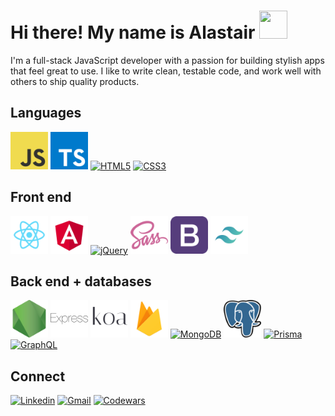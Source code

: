 # Hi there! My name is Alastair <img src="https://raw.githubusercontent.com/MartinHeinz/MartinHeinz/master/wave.gif" width="45px" height="45px"> 

I'm a full-stack JavaScript developer with a passion for building stylish apps that feel great to use. I like to write clean, testable code, and work well with others to ship quality products.

## Languages
<p align="left">
<!-- JavaScript -->
<a href="https://developer.mozilla.org/en-US/docs/Web/JavaScript/" target="_blank"><img src="https://raw.githubusercontent.com/github/explore/80688e429a7d4ef2fca1e82350fe8e3517d3494d/topics/javascript/javascript.png" alt="JavaScript" width="60" height="60" /></a>
<!-- TypeScript -->
<a href="https://www.typescriptlang.org/"><img src="https://raw.githubusercontent.com/github/explore/80688e429a7d4ef2fca1e82350fe8e3517d3494d/topics/typescript/typescript.png" alt="TypeScript" width="60" height="60" /></a>
<!-- HTML5 -->
<a href="https://developer.mozilla.org/en-US/docs/Web/HTML/"><img src="https://raw.githubusercontent.com/danielcranney/readme-generator/main/public/icons/skills/html5-colored.svg" alt="HTML5" width="60" height="60" /></a>
<!-- CSS3 -->
<a href="https://developer.mozilla.org/en-US/docs/Web/CSS/"><img src="https://raw.githubusercontent.com/danielcranney/readme-generator/main/public/icons/skills/css3-colored.svg" alt="CSS3" width="60" height="60" /></a></p>

## Front end
<p align="left">
<!-- React -->
<a href="https://reactjs.org/"><img src="https://raw.githubusercontent.com/github/explore/80688e429a7d4ef2fca1e82350fe8e3517d3494d/topics/react/react.png" alt="React" width="60" height="60" /></a>
<!-- Angular -->
<a href="https://angular.io/"><img src="https://raw.githubusercontent.com/github/explore/80688e429a7d4ef2fca1e82350fe8e3517d3494d/topics/angular/angular.png" alt="Angular" width="60" height="60" /></a>
<!-- jQuery -->
<a href="https://jquery.com/"><img src="https://raw.githubusercontent.com/danielcranney/readme-generator/main/public/icons/skills/jquery-colored.svg" alt="jQuery" width="60" height="60" /></a>
<!-- Sass -->
<a href="https://sass-lang.com/">
<img src="https://raw.githubusercontent.com/github/explore/80688e429a7d4ef2fca1e82350fe8e3517d3494d/topics/sass/sass.png" alt="Sass" width="60" height="60" /></a>
<!-- Bootstrap -->
<a href="https://getbootstrap.com/"><img src="https://raw.githubusercontent.com/github/explore/80688e429a7d4ef2fca1e82350fe8e3517d3494d/topics/bootstrap/bootstrap.png" alt="Bootstrap" width="60" height="60" /></a>
<!-- Tailwind -->
<a href="https://tailwindcss.com/"><img src="https://raw.githubusercontent.com/github/explore/80688e429a7d4ef2fca1e82350fe8e3517d3494d/topics/tailwind/tailwind.png" alt="Tailwind" width="60" height="60" /></a></p>

## Back end + databases
<p align="left">
<!-- Node -->
<a href="https://nodejs.org/en/">
<img src="https://raw.githubusercontent.com/github/explore/80688e429a7d4ef2fca1e82350fe8e3517d3494d/topics/nodejs/nodejs.png" alt="Node" width="60" height="60" /></a>
<!-- Express -->
<a href="https://expressjs.com/">
<img src="https://raw.githubusercontent.com/github/explore/80688e429a7d4ef2fca1e82350fe8e3517d3494d/topics/express/express.png" alt="Express" width="60" height="60" /></a>
<!-- Koa -->
<a href="https://koajs.com/">
<img src="https://raw.githubusercontent.com/github/explore/80688e429a7d4ef2fca1e82350fe8e3517d3494d/topics/koa/koa.png" alt="Koa" width="60" height="60" /></a>
<!-- Firebase -->
<a href="https://firebase.google.com/">
<img src="https://raw.githubusercontent.com/github/explore/80688e429a7d4ef2fca1e82350fe8e3517d3494d/topics/firebase/firebase.png" alt="Firebase" width="60" height="60" /></a>
<!-- MongoDB -->
<a href="https://www.mongodb.com/">
<img src="https://res.cloudinary.com/crunchbase-production/image/upload/c_lpad,h_170,w_170,f_auto,b_white,q_auto:eco,dpr_1/erkxwhl1gd48xfhe2yld" alt="MongoDB" width="60" height="60" /></a>
<!-- PostgreSQL -->
<a href="https://www.postgresql.org/">
<img src="https://raw.githubusercontent.com/github/explore/80688e429a7d4ef2fca1e82350fe8e3517d3494d/topics/postgresql/postgresql.png" alt="PostgreSQL" width="60" height="60" /></a>
<!-- Prisma -->
<a href="https://www.prisma.io/">
<img src="https://avatars.githubusercontent.com/u/17219288?s=280&v=4" alt="Prisma" width="60" height="60" /></a>
<!-- GraphQL -->
<a href="https://graphql.org/">
<img src="https://upload.wikimedia.org/wikipedia/commons/thumb/1/17/GraphQL_Logo.svg/2048px-GraphQL_Logo.svg.png" alt="GraphQL" width="60" height="60" /></a></p>

## Connect
[![Linkedin](https://img.shields.io/badge/LinkedIn-blue?style=for-the-badge&logo=linkedin&labelColor=blue)](https://www.linkedin.com/in/alastair-fletcher)
[![Gmail](https://img.shields.io/badge/-gmail-c14438?style=for-the-badge&logo=Gmail&logoColor=white&link=mailto:alastair.fletcher02@gmail.com)](mailto:alastair.fletcher02@gmail.com)
[![Codewars](https://img.shields.io/badge/Codewars-B1361E?style=for-the-badge&logo=Codewars&logoColor=white)](https://www.codewars.com/users/Alastair-Fletcher)

